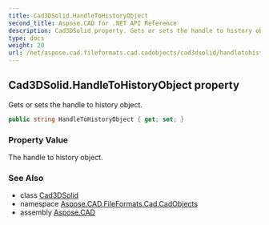 ```yaml
---
title: Cad3DSolid.HandleToHistoryObject
second_title: Aspose.CAD for .NET API Reference
description: Cad3DSolid property. Gets or sets the handle to history object
type: docs
weight: 20
url: /net/aspose.cad.fileformats.cad.cadobjects/cad3dsolid/handletohistoryobject/
---
```

## Cad3DSolid.HandleToHistoryObject property

Gets or sets the handle to history object.

```csharp
public string HandleToHistoryObject { get; set; }
```

### Property Value

The handle to history object.

### See Also

* class [Cad3DSolid](../)
* namespace [Aspose.CAD.FileFormats.Cad.CadObjects](../../cad3dsolid/)
* assembly [Aspose.CAD](../../../)



